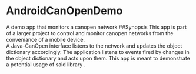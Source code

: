 # AndroidCanOpenDemo
A demo app that monitors a canopen network
##Synopsis
This app is part of a larger project to control and monitor canopen networks from the conveniance of a mobile device.  
A Java-CanOpen interface <!--- TODO: Name other package  ---> listens to the network and updates the object dictionary accordingly.
The application listens to events fired by changes in the object dictionary and acts upon them. This app is meant to 
demonstrate a potential usage of said library <!--- Really need to name that library --->.
